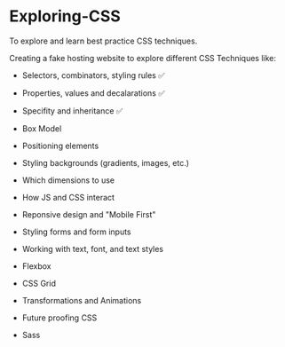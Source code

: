 # Exploring-CSS
To explore and learn best practice CSS techniques.

Creating a fake hosting website to explore different CSS Techniques like:

* Selectors, combinators, styling rules ✅

* Properties, values and decalarations ✅

* Specifity and inheritance ✅

* Box Model

* Positioning elements

* Styling backgrounds (gradients, images, etc.)

* Which dimensions to use

* How JS and CSS interact

* Reponsive design and "Mobile First"

* Styling forms and form inputs

* Working with text, font, and text styles

* Flexbox

* CSS Grid

* Transformations and Animations

* Future proofing CSS

* Sass
